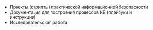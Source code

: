 - Проекты (скрипты) практической информационной безопасности
- Документация для построения процессов ИБ (плэйбуки и инструкции)
- Исследовательская работа
